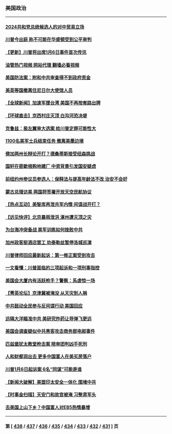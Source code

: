 ### 美国政治
---
#### [2024共和党总统候选人的对中贸易立场](../../pages/ncid1078159/n14047364.md?08040045) 
#### [川普今出庭 称不可能在华盛顿受到公平审判](../../pages/ncid1078159/n14047391.md?08040045) 
#### [【更新】川普将出席1月6日事件首次传讯](../../pages/ncid1078159/n14047051.md?08040045) 
#### [油管热门视频 网站代理 翻墙必看视频](http://138.2.39.72:81/youtube.html?epic-marker?08040045)
#### [美国防法案：附和中共审查得不到政府资金](../../pages/ncid1078159/n14046609.md?08040045) 
#### [美英等国撤离住尼日尔大使馆人员](../../pages/ncid1078159/n14047373.md?08040045) 
#### [【全球新闻】加速军援台湾 美国不再按套路出牌](../../pages/ncid1078159/n14047175.md?08040045) 
#### [【环球直击】京西村庄灭顶 白沟河恐决堤](../../pages/ncid1078159/n14046822.md?08040045) 
#### [克鲁兹：极左翼审大选案 给川普定罪可能性大](../../pages/ncid1078159/n14047044.md?08040045) 
#### [1100名美军士兵结束任务 撤离美墨边境](../../pages/ncid1078159/n14047047.md?08040045) 
#### [佛加两州长辩论开打？德桑蒂斯接受纽森挑战](../../pages/ncid1078159/n14046981.md?08040045) 
#### [国轩在密歇根购地建厂 中资背景引发国安疑虑](../../pages/ncid1078159/n14046858.md?08040045) 
#### [前纽约州参议员参选人：保释法与提高年龄法不改 治安不会好](../../pages/ncid1078159/n14047063.md?08040045) 
#### [蒙古总理访美 两国将签署开放天空民航协议](../../pages/ncid1078159/n14046946.md?08040045) 
#### [【热点互动】美智库再泄共军内情 间谍战开打？](../../pages/ncid1078159/n14046859.md?08040045) 
#### [【远见快评】北京暴雨泄洪 涿州遭灭顶之灾](../../pages/ncid1078159/n14046749.md?08040045) 
#### [为台海冲突备战 美军训练如何挫败中共](../../pages/ncid1078159/n14046882.md?08040045) 
#### [加州政客挺酒店罢工 劝泰勒丝暂停洛城巡演](../../pages/ncid1078159/n14046903.md?08040045) 
#### [川普律师回应最新起诉：第一修正案受到攻击](../../pages/ncid1078159/n14046761.md?08040045) 
#### [一文看懂：川普面临的三项起诉和一项刑事指控](../../pages/ncid1078159/n14046813.md?08040045) 
#### [美国会大厦内有活跃枪手？警察：系虚惊一场](../../pages/ncid1078159/n14046854.md?08040045) 
#### [【菁英论坛】京津冀被淹没 从天灾到人祸](../../pages/ncid1078159/n14046820.md?08040045) 
#### [中共鼓动全民参与反间谍行动 美国回应](../../pages/ncid1078159/n14046801.md?08040045) 
#### [远隔大洋瞄准中共 美研究炸药让导弹飞更远](../../pages/ncid1078159/n14046789.md?08040045) 
#### [美国会调查疑似中共黑客攻击商务部电邮事件](../../pages/ncid1078159/n14046814.md?08040045) 
#### [匹兹堡犹太教堂枪击案 陪审团判凶手死刑](../../pages/ncid1078159/n14046806.md?08040045) 
#### [人和财都润出去 更多中国富人在美买房落户](../../pages/ncid1078159/n14046803.md?08040045) 
#### [川普1月6日起诉案 6名“同谋”可能是谁](../../pages/ncid1078159/n14046739.md?08040045) 
#### [【新闻大破解】美盟印太安全一体化 围堵中共](../../pages/ncid1078159/n14046701.md?08040045) 
#### [【时事金扫描】天安门和故宫被淹 习整肃军头](../../pages/ncid1078159/n14046695.md?08040045) 
#### [去美国上山下乡？中国富人对EB5热情暴增](../../pages/ncid1078159/n14046750.md?08040045) 

---
#### 第 [ [438](./438.md?08040045) / [437](./437.md?08040045) / [436](./436.md?08040045) / [435](./435.md?08040045) / [434](./434.md?08040045) / [433](./433.md?08040045) / [432](./432.md?08040045) / [431](./431.md?08040045) ] 页
